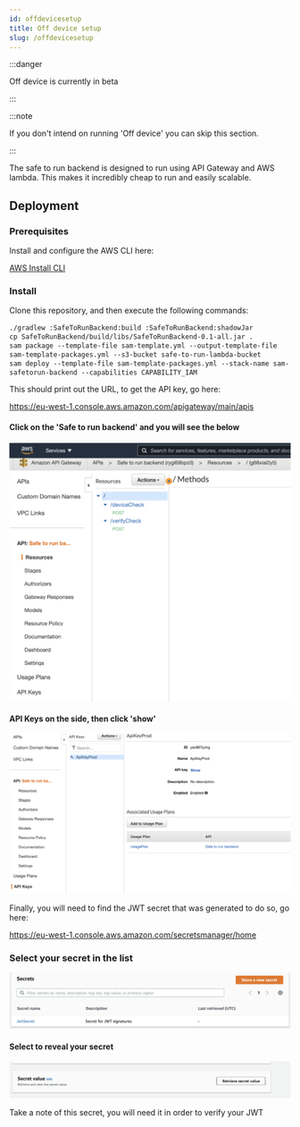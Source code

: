 ```yaml
---
id: offdevicesetup 
title: Off device setup 
slug: /offdevicesetup
---
```


:::danger

Off device is currently in beta

:::

:::note

If you don't intend on running 'Off device' you can skip this section.

:::

The safe to run backend is designed to run using API Gateway and AWS lambda. This makes it incredibly cheap to run and
easily scalable.

## Deployment

### Prerequisites

Install and configure the AWS CLI here:

[AWS Install CLI](https://docs.aws.amazon.com/cli/latest/userguide/cli-chap-install.html)

### Install

Clone this repository, and then execute the following commands:

```shell
./gradlew :SafeToRunBackend:build :SafeToRunBackend:shadowJar
cp SafeToRunBackend/build/libs/SafeToRunBackend-0.1-all.jar .
sam package --template-file sam-template.yml --output-template-file sam-template-packages.yml --s3-bucket safe-to-run-lambda-bucket 
sam deploy --template-file sam-template-packages.yml --stack-name sam-safetorun-backend --capabilities CAPABILITY_IAM
```

This should print out the URL, to get the API key, go here:

https://eu-west-1.console.aws.amazon.com/apigateway/main/apis

#### Click on the 'Safe to run backend' and you will see the below

![API](images/mainView.png)

#### API Keys on the side, then click 'show'

![API](images/apiKey.png)

Finally, you will need to find the JWT secret that was generated
to do so, go here:

https://eu-west-1.console.aws.amazon.com/secretsmanager/home

### Select your secret in the list

![List of sectes](images/secretslist.png)


#### Select to reveal your secret

![Reveal](images/reveal.png)


Take a note of this secret, you will need it in order to 
verify your JWT
